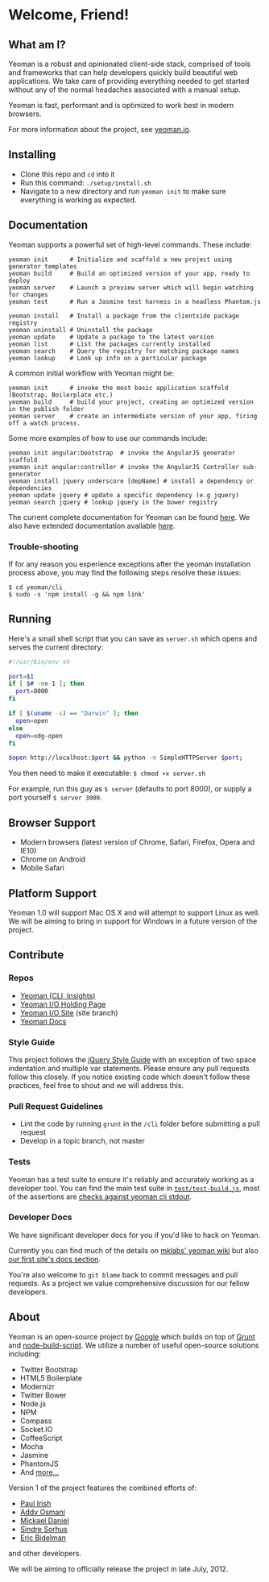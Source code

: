 # Welcome, Friend!

## What am I?

Yeoman is a robust and opinionated client-side stack, comprised of tools and frameworks that can help developers quickly build beautiful web applications. We take care of providing everything needed to get started without any of the normal headaches associated with a manual setup.

Yeoman is fast, performant and is optimized to work best in modern browsers.

For more information about the project, see [yeoman.io](http://yeoman.io).


## Installing

* Clone this repo and `cd` into it
* Run this command: `./setup/install.sh`
* Navigate to a new directory and run `yeoman init` to make sure everything is working as expected.


## Documentation

Yeoman supports a powerful set of high-level commands. These include:

```
yeoman init      # Initialize and scaffold a new project using generator templates
yeoman build     # Build an optimized version of your app, ready to deploy
yeoman server    # Launch a preview server which will begin watching for changes
yeoman test      # Run a Jasmine test harness in a headless Phantom.js

yeoman install   # Install a package from the clientside package registry
yeoman uninstall # Uninstall the package
yeoman update    # Update a package to the latest version
yeoman list      # List the packages currently installed
yeoman search    # Query the registry for matching package names
yeoman lookup    # Look up info on a particular package 

```

A common initial workflow with Yeoman might be:

```
yeoman init      # invoke the most basic application scaffold (Bootstrap, Boilerplate etc.)
yeoman build     # build your project, creating an optimized version in the publish folder
yeoman server    # create an intermediate version of your app, firing off a watch process.

```

Some more examples of how to use our commands include:

```
yeoman init angular:bootstrap  # invoke the AngularJS generator scaffold
yeoman init angular:controller # invoke the AngularJS Controller sub-generator
yeoman install jquery underscore [depName] # install a dependency or dependencies
yeoman update jquery # update a specific dependency (e.g jquery)
yeoman search jquery # lookup jquery in the bower registry

```


The current complete documentation for Yeoman can be found [here](http://yeoman.github.com/docs/docs.html). We also have extended documentation available [here](https://github.com/mklabs/yeoman/wiki/_pages).



### Trouble-shooting

If for any reason you experience exceptions after the yeoman installation process above, you may find the
following steps resolve these issues:

```
$ cd yeoman/cli
$ sudo -s 'npm install -g && npm link'
```

## Running

Here's a small shell script that you can save as `server.sh` which opens and serves the current directory:

```sh
#!/usr/bin/env sh

port=$1
if [ $# -ne 1 ]; then
  port=8000
fi

if [ $(uname -s) == "Darwin" ]; then
  open=open
else
  open=xdg-open
fi

$open http://localhost:$port && python -m SimpleHTTPServer $port;
```

You then need to make it executable: `$ chmod +x server.sh`

For example, run this guy as `$ server` (defaults to port 8000), or supply a port yourself `$ server 3000`.



## Browser Support

* Modern browsers (latest version of Chrome, Safari, Firefox, Opera and IE10)
* Chrome on Android
* Mobile Safari


## Platform Support

Yeoman 1.0 will support Mac OS X and will attempt to support Linux as well. We will be aiming to bring in support for Windows in a future version of the project.

## Contribute

### Repos

* [Yeoman (CLI, Insights)](http://github.com/yeoman/yeoman)
* [Yeoman I/O Holding Page](http://github.com/yeoman/yeoman.io)
* [Yeoman I/O Site](http://github.com/yeoman/yeoman.io) (site branch)
* [Yeoman Docs](http://github.com/yeoman/docs)

### Style Guide

This project follows the [jQuery Style Guide](http://docs.jquery.com/JQuery_Core_Style_Guidelines) with an exception of two space indentation and multiple var statements. Please ensure any pull requests follow this closely. If you notice existing code which doesn't follow these practices, feel free to shout and we will address this.

### Pull Request Guidelines

- Lint the code by running `grunt` in the `/cli` folder before submitting a pull request
- Develop in a topic branch, not master

### Tests

Yeoman has a test suite to ensure it's reliably and accurately working as a developer tool. You can find the main test suite in [`test/test-build.js`](https://github.com/yeoman/yeoman/blob/master/cli/test/test-build.js), most of the assertions are [checks against yeoman cli stdout](https://github.com/mklabs/yeoman/wiki/test-build).

### Developer Docs

We have significant developer docs for you if you'd like to hack on Yeoman. 

Currently you can find much of the details on [mklabs' yeoman wiki](https://github.com/mklabs/yeoman/wiki/_pages) but also [our first site's docs section](http://yeoman.github.com/docs/docs.html). 

You're also welcome to `git blame` back to commit messages and pull requests. As a project we value comprehensive discussion for our fellow developers. 

## About

Yeoman is an open-source project by [Google](http://google.com) which builds on top of [Grunt](https://github.com/cowboy/grunt) and [node-build-script](http://github.com/h5bp/node-build-script). We utilize a number of useful open-source solutions including:

* Twitter Bootstrap
* HTML5 Boilerplate
* Modernizr
* Twitter Bower
* Node.js
* NPM
* Compass
* Socket.IO
* CoffeeScript
* Mocha
* Jasmine
* PhantomJS
* And [more...](https://github.com/yeoman/yeoman/wiki/Dependencies)

Version 1 of the project features the combined efforts of:

* [Paul Irish](http://paulirish.com)
* [Addy Osmani](http://addyosmani.com)
* [Mickael Daniel](http://blog.mklog.fr)
* [Sindre Sorhus](http://sindresorhus.com)
* [Eric Bidelman](http://ericbidelman.com)

and other developers.

We will be aiming to officially release the project in late July, 2012.
